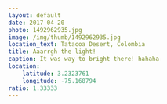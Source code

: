 ```yaml
---
layout: default
date: 2017-04-20
photo: 1492962935.jpg
image: /img/thumb/1492962935.jpg
location_text: Tatacoa Desert, Colombia
title: Aaarrgh the light!
caption: It was way to bright there! hahaha
location:
    latitude: 3.2323761
    longitude: -75.168794
ratio: 1.33333
---
```

